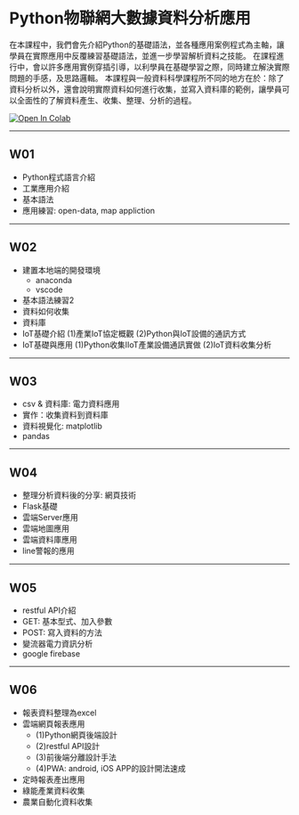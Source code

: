 # Python物聯網大數據資料分析應用

在本課程中，我們會先介紹Python的基礎語法，並各種應用案例程式為主軸，讓學員在實際應用中反覆練習基礎語法，並進一步學習解析資料之技能。
在課程進行中，會以許多應用實例穿插引導，以利學員在基礎學習之際，同時建立解決實際問題的手感，及思路邏輯。
本課程與一般資料科學課程所不同的地方在於：除了資料分析以外，還會說明實際資料如何進行收集，並寫入資料庫的範例，讓學員可以全面性的了解資料產生、收集、整理、分析的過程。

[![Open In Colab](https://colab.research.google.com/assets/colab-badge.svg)](https://colab.research.google.com/github/maloyang/KH20221202_IoT_Data_Science/)


----

## W01

- Python程式語言介紹
- 工業應用介紹
- 基本語法
- 應用練習: open-data, map appliction

----

## W02

- 建置本地端的開發環境
    - anaconda
    - vscode
- 基本語法練習2
- 資料如何收集
- 資料庫
- IoT基礎介紹 (1)產業IoT協定概觀 (2)Python與IoT設備的通訊方式
- IoT基礎與應用 (1)Python收集IIoT產業設備通訊實做 (2)IoT資料收集分析

----
## W03

- csv & 資料庫: 電力資料應用
- 實作：收集資料到資料庫
- 資料視覺化: matplotlib
- pandas

----
## W04

- 整理分析資料後的分享: 網頁技術
- Flask基礎
- 雲端Server應用
- 雲端地圖應用
- 雲端資料庫應用
- line警報的應用

----
## W05

- restful API介紹
- GET: 基本型式、加入參數
- POST: 寫入資料的方法
- 變流器電力資訊分析
- google firebase

----
## W06

- 報表資料整理為excel
- 雲端網頁報表應用
    - (1)Python網頁後端設計 
    - (2)restful API設計 
    - (3)前後端分離設計手法 
    - (4)PWA: android, iOS APP的設計開法速成
- 定時報表產出應用
- 綠能產業資料收集
- 農業自動化資料收集
